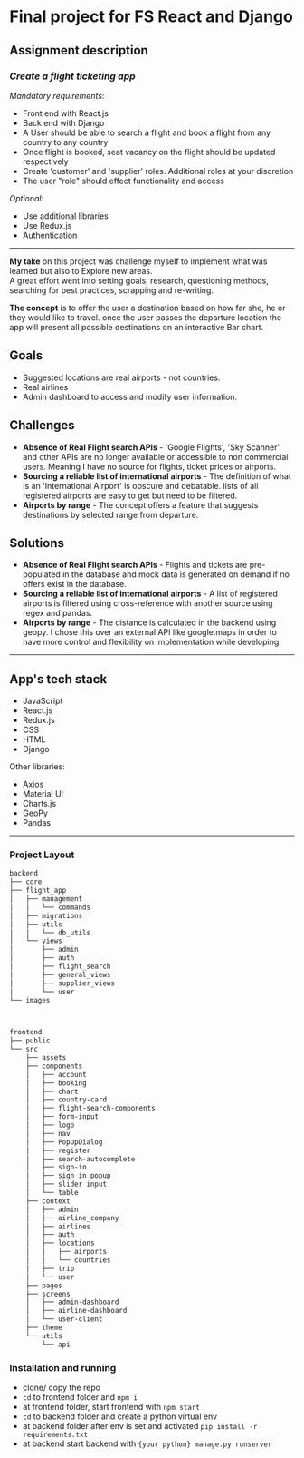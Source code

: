 # Final project for FS React and Django  

## Assignment description

### *Create a flight ticketing app*

*Mandatory requirements*:  

* Front end with React.js
* Back end with Django
* A User should be able to search a flight and book a flight from any country to any country
* Once flight is booked, seat vacancy on the flight should be updated respectively  
* Create 'customer' and 'supplier' roles. Additional roles at your discretion
* The user "role" should effect functionality and access

*Optional*:

* Use additional libraries
* Use Redux.js
* Authentication

___

**My take** on this project was challenge myself to implement what was learned but also to Explore new areas.  
A great effort went into setting goals, research, questioning methods, searching for best practices, scrapping and re-writing.  

**The concept** is to offer the user a destination based on how far she, he or they would like to travel. once the user passes the departure location the app will present all possible destinations on an interactive Bar chart.  

## Goals

* Suggested locations are real airports - not countries.
* Real airlines
* Admin dashboard to access and modify user information.

## Challenges

* **Absence of Real Flight search APIs** - 'Google Flights', 'Sky Scanner' and other APIs are no longer available or accessible to non commercial users. Meaning I have no source for flights, ticket prices or airports.
* **Sourcing a reliable list of international airports** - The definition of what is an 'International Airport' is obscure and debatable. lists of all registered airports are easy to get but need to be filtered.
* **Airports by range** - The concept offers a feature that suggests destinations by selected range from departure.

## Solutions

* **Absence of Real Flight search APIs** - Flights and tickets are pre-populated in the database and mock data is generated on demand if no offers exist in the database.
* **Sourcing a reliable list of international airports** - A list of registered airports is filtered using cross-reference with another source using regex and pandas.
* **Airports by range** - The distance is calculated in the backend using geopy. I chose this over an external API like google.maps in order to have more control and flexibility on implementation while developing.

___

## App's tech stack

* JavaScript
* React.js
* Redux.js
* CSS
* HTML
* Django

Other libraries:

* Axios
* Material UI
* Charts.js
* GeoPy
* Pandas

___

### Project Layout

```bash
backend
├── core
├── flight_app
│   ├── management
│   │   └── commands
│   ├── migrations
│   ├── utils
│   │   └── db_utils
│   └── views
│       ├── admin
│       ├── auth
│       ├── flight_search
│       ├── general_views
│       ├── supplier_views
│       └── user
└── images



frontend
├── public
└── src
    ├── assets
    ├── components
    │   ├── account
    │   ├── booking
    │   ├── chart
    │   ├── country-card
    │   ├── flight-search-components
    │   ├── form-input
    │   ├── logo
    │   ├── nav
    │   ├── PopUpDialog
    │   ├── register
    │   ├── search-autocomplete
    │   ├── sign-in
    │   ├── sign in popup
    │   ├── slider input
    │   └── table
    ├── context
    │   ├── admin
    │   ├── airline_company
    │   ├── airlines
    │   ├── auth
    │   ├── locations
    │   │   ├── airports
    │   │   └── countries
    │   ├── trip
    │   └── user
    ├── pages
    ├── screens
    │   ├── admin-dashboard
    │   ├── airline-dashboard
    │   └── user-client
    ├── theme
    └── utils
        └── api

```

### Installation and running

* clone/ copy the repo  
* `cd` to frontend folder and `npm i`  
* at frontend folder, start frontend with `npm start`
* `cd` to backend folder and create a python virtual env  
* at backend folder after env is set and activated `pip install -r requirements.txt`  
* at backend start backend with `{your python} manage.py runserver`
